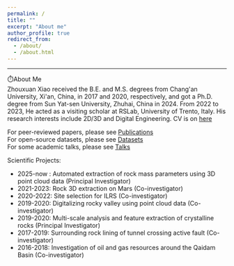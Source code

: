 ```yaml
---
permalink: /
title: ""
excerpt: "About me"
author_profile: true
redirect_from: 
  - /about/
  - /about.html
---
```


________________________________________________________________________________________________________
⏱️About Me    
Zhouxuan Xiao received the B.E. and M.S. degrees from Chang'an University, Xi'an, China, in 2017 and 2020, respectively, and got a Ph.D. degree from Sun Yat-sen University, Zhuhai, China in 2024. From 2022 to 2023, He acted as a visiting scholar at RSLab, University of Trento, Italy. His research interests include 2D/3D and Digital Engineering. CV is on [here](https://zhouxuanxiao.github.io/cv/)<br>

For peer-reviewed papers, please see [Publications](https://zhouxuanxiao.github.io/publications/)<br>
For open-source datasets, please see [Datasets](https://zhouxuanxiao.github.io/datasets/)<br>
For some academic talks, please see [Talks](https://zhouxuanxiao.github.io/talks/)<br>

Scientific Projects:   
* 2025-now : Automated extraction of rock mass parameters using 3D point cloud data (Principal Investigator)
* 2021-2023: Rock 3D extraction on Mars (Co-investigator)  
* 2020-2022: Site selection for ILRS (Co-investigator)  
* 2019-2020: Digitalizing rocky valley using point cloud data (Co-investigator)  
* 2019-2020: Multi-scale analysis and feature extraction of crystalline rocks (Principal Investigator)   
* 2017-2019: Surrounding rock lining of tunnel crossing active fault (Co-investigator) 
* 2016-2018: Investigation of oil and gas resources around the Qaidam Basin (Co-investigator) 
